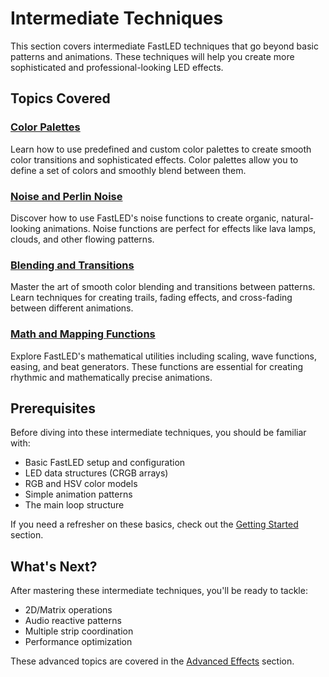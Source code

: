 # Intermediate Techniques

This section covers intermediate FastLED techniques that go beyond basic patterns and animations. These techniques will help you create more sophisticated and professional-looking LED effects.

## Topics Covered

### [Color Palettes](palettes.md)
Learn how to use predefined and custom color palettes to create smooth color transitions and sophisticated effects. Color palettes allow you to define a set of colors and smoothly blend between them.

### [Noise and Perlin Noise](noise.md)
Discover how to use FastLED's noise functions to create organic, natural-looking animations. Noise functions are perfect for effects like lava lamps, clouds, and other flowing patterns.

### [Blending and Transitions](blending.md)
Master the art of smooth color blending and transitions between patterns. Learn techniques for creating trails, fading effects, and cross-fading between different animations.

### [Math and Mapping Functions](math.md)
Explore FastLED's mathematical utilities including scaling, wave functions, easing, and beat generators. These functions are essential for creating rhythmic and mathematically precise animations.

## Prerequisites

Before diving into these intermediate techniques, you should be familiar with:
- Basic FastLED setup and configuration
- LED data structures (CRGB arrays)
- RGB and HSV color models
- Simple animation patterns
- The main loop structure

If you need a refresher on these basics, check out the [Getting Started](../getting-started/) section.

## What's Next?

After mastering these intermediate techniques, you'll be ready to tackle:
- 2D/Matrix operations
- Audio reactive patterns
- Multiple strip coordination
- Performance optimization

These advanced topics are covered in the [Advanced Effects](../advanced/) section.
